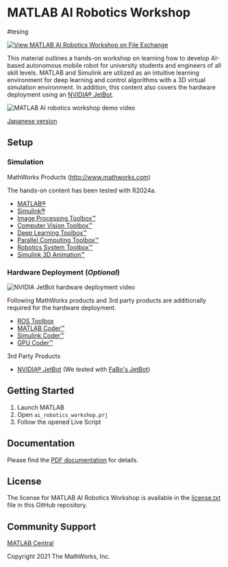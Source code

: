 # MATLAB AI Robotics Workshop

#tesing

[![View MATLAB AI Robotics Workshop on File Exchange](https://www.mathworks.com/matlabcentral/images/matlab-file-exchange.svg)](https://jp.mathworks.com/matlabcentral/fileexchange/91980-matlab-ai-robotics-workshop)

This material outlines a hands-on workshop on learning how to develop AI-based autonomous mobile robot for university students and engineers of all skill levels. MATLAB and Simulink are utilized as an intuitive learning environment for deep learning and control algorithms with a 3D virtual simulation environment. In addition, this content also covers the hardware deployment using an [NVIDIA&reg; JetBot](https://jetbot.org/).

![MATLAB AI robotics workshop demo video](doc/matlab_ai_robotics_workshop.gif)

[Japanese version](README_JP.md)

## Setup

### Simulation

MathWorks Products (http://www.mathworks.com)

The hands-on content has been tested with R2024a.

* [MATLAB&reg;](https://www.mathworks.com/products/matlab.html)
* [Simulink&reg;](https://www.mathworks.com/products/simulink.html)
* [Image Processing Toolbox&trade;](https://www.mathworks.com/products/image.html)
* [Computer Vision Toolbox&trade;](https://www.mathworks.com/products/computer-vision.html)
* [Deep Learning Toolbox&trade;](https://www.mathworks.com/products/deep-learning.html)
* [Parallel Computing Toolbox&trade;](https://www.mathworks.com/products/parallel-computing.html)
* [Robotics System Toolbox&trade;](https://www.mathworks.com/products/robotics.html)
* [Simulink 3D Animation&trade;](https://www.mathworks.com/products/3d-animation.html)

### Hardware Deployment (*Optional*)

![NVIDIA JetBot hardware deployment video](doc/matlab_ai_robotics_workshop_hardware.gif)

Following MathWorks products and 3rd party products are additionally required for the hardware deployment.

* [ROS Toolbox](https://www.mathworks.com/products/ros.html)
* [MATLAB Coder&trade;](https://www.mathworks.com/products/matlab-coder.html)
* [Simulink Coder&trade;](https://www.mathworks.com/products/simulink-coder.html)
* [GPU Coder&trade;](https://www.mathworks.com/products/gpu-coder.html)

3rd Party Products

* [NVIDIA&reg; JetBot](https://jetbot.org/) (We tested with [FaBo's JetBot](https://www.fabo.store/collections/jetbot/products/jetbot-kit))

## Getting Started

1. Launch MATLAB
2. Open `ai_robotics_workshop.prj`
3. Follow the opened Live Script

## Documentation

Please find the [PDF documentation](doc/AI_Robotics_Workshop.pdf) for details.

## License

The license for MATLAB AI Robotics Workshop is available in the [license.txt](license.txt) file in this GitHub repository.

## Community Support

[MATLAB Central](https://www.mathworks.com/matlabcentral)

Copyright 2021 The MathWorks, Inc.
